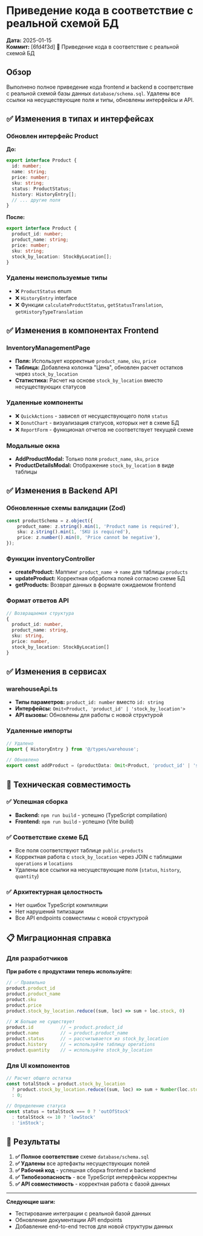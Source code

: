 # Приведение кода в соответствие с реальной схемой БД

**Дата:** 2025-01-15  
**Коммит:** [6fd4f3d] 🔧 Приведение кода в соответствие с реальной схемой БД

## Обзор

Выполнено полное приведение кода frontend и backend в соответствие с реальной схемой базы данных `database/schema.sql`. Удалены все ссылки на несуществующие поля и типы, обновлены интерфейсы и API.

## ✅ Изменения в типах и интерфейсах

### Обновлен интерфейс Product
**До:**
```typescript
export interface Product {
  id: number;
  name: string;
  price: number;
  sku: string;
  status: ProductStatus;
  history: HistoryEntry[];
  // ... другие поля
}
```

**После:**
```typescript
export interface Product {
  product_id: number;
  product_name: string;
  price: number;
  sku: string;
  stock_by_location: StockByLocation[];
}
```

### Удалены неиспользуемые типы
- ❌ `ProductStatus` enum
- ❌ `HistoryEntry` interface
- ❌ Функции `calculateProductStatus`, `getStatusTranslation`, `getHistoryTypeTranslation`

## ✅ Изменения в компонентах Frontend

### InventoryManagementPage
- **Поля:** Использует корректные `product_name`, `sku`, `price`
- **Таблица:** Добавлена колонка "Цена", обновлен расчет остатков через `stock_by_location`
- **Статистика:** Расчет на основе `stock_by_location` вместо несуществующих статусов

### Удаленные компоненты
- ❌ `QuickActions` - зависел от несуществующего поля `status`
- ❌ `DonutChart` - визуализация статусов, которых нет в схеме БД
- ❌ `ReportForm` - функционал отчетов не соответствует текущей схеме

### Модальные окна
- **AddProductModal:** Только поля `product_name`, `sku`, `price`
- **ProductDetailsModal:** Отображение `stock_by_location` в виде таблицы

## ✅ Изменения в Backend API

### Обновленные схемы валидации (Zod)
```typescript
const productSchema = z.object({
    product_name: z.string().min(1, 'Product name is required'),
    sku: z.string().min(1, 'SKU is required'),
    price: z.number().min(0, 'Price cannot be negative'),
});
```

### Функции inventoryController
- **createProduct:** Маппинг `product_name` → `name` для таблицы `products`
- **updateProduct:** Корректная обработка полей согласно схеме БД
- **getProducts:** Возврат данных в формате ожидаемом frontend

### Формат ответов API
```typescript
// Возвращаемая структура
{
  product_id: number,
  product_name: string,
  sku: string,
  price: number,
  stock_by_location: StockByLocation[]
}
```

## ✅ Изменения в сервисах

### warehouseApi.ts
- **Типы параметров:** `product_id: number` вместо `id: string`
- **Интерфейсы:** `Omit<Product, 'product_id' | 'stock_by_location'>`
- **API вызовы:** Обновлены для работы с новой структурой

### Удаленные импорты
```typescript
// Удалено
import { HistoryEntry } from '@/types/warehouse';

// Обновлено
export const addProduct = (productData: Omit<Product, 'product_id' | 'stock_by_location'>): Promise<Product>
```

## 🔧 Техническая совместимость

### ✅ Успешная сборка
- **Backend:** `npm run build` - успешно (TypeScript compilation)
- **Frontend:** `npm run build` - успешно (Vite build)

### ✅ Соответствие схеме БД
- Все поля соответствуют таблице `public.products`
- Корректная работа с `stock_by_location` через JOIN с таблицами `operations` и `locations`
- Удалены все ссылки на несуществующие поля (`status`, `history`, `quantity`)

### ✅ Архитектурная целостность
- Нет ошибок TypeScript компиляции
- Нет нарушений типизации
- Все API endpoints совместимы с новой структурой

## 📋 Миграционная справка

### Для разработчиков

**При работе с продуктами теперь используйте:**
```typescript
// ✅ Правильно
product.product_id
product.product_name
product.sku
product.price
product.stock_by_location.reduce((sum, loc) => sum + loc.stock, 0)

// ❌ Больше не существует
product.id          // → product.product_id
product.name        // → product.product_name
product.status      // → рассчитывается из stock_by_location
product.history     // → используйте таблицу operations
product.quantity    // → используйте stock_by_location
```

### Для UI компонентов
```typescript
// Расчет общего остатка
const totalStock = product.stock_by_location 
  ? product.stock_by_location.reduce((sum, loc) => sum + Number(loc.stock), 0)
  : 0;

// Определение статуса
const status = totalStock === 0 ? 'outOfStock' 
  : totalStock <= 10 ? 'lowStock' 
  : 'inStock';
```

## 🎯 Результаты

1. **✅ Полное соответствие** схеме `database/schema.sql`
2. **✅ Удалены** все артефакты несуществующих полей
3. **✅ Рабочий код** - успешная сборка frontend и backend
4. **✅ Типобезопасность** - все TypeScript интерфейсы корректны
5. **✅ API совместимость** - корректная работа с базой данных

---

**Следующие шаги:**
- Тестирование интеграции с реальной базой данных
- Обновление документации API endpoints
- Добавление end-to-end тестов для новой структуры данных 